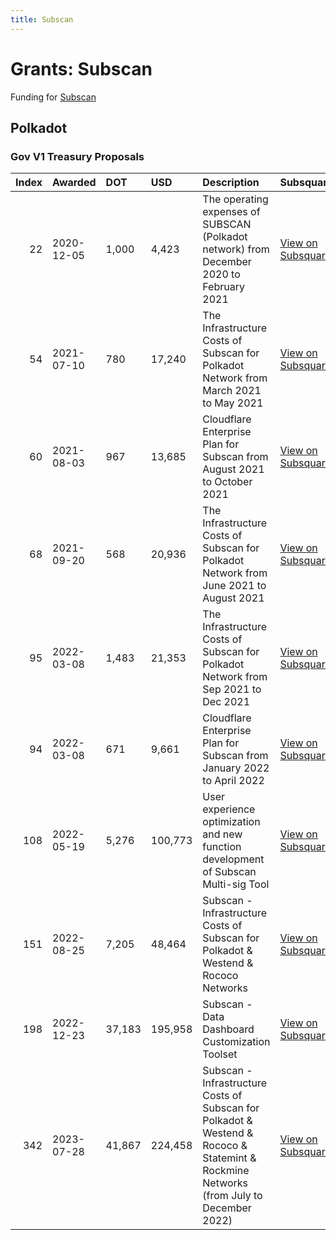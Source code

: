 ```yaml
---
title: Subscan
---
```

# Grants: Subscan

Funding for [Subscan](/tools/explorers/subscan)

## Polkadot
### Gov V1 Treasury Proposals

|   Index | Awarded    | DOT    | USD     | Description                                                                                                                            | Subsquare                                                                | Polkassembly                                                          |
|--------:|:-----------|:-------|:--------|:---------------------------------------------------------------------------------------------------------------------------------------|:-------------------------------------------------------------------------|:----------------------------------------------------------------------|
|      22 | 2020-12-05 | 1,000  | 4,423   | The operating expenses of SUBSCAN (Polkadot network) from December 2020 to February 2021                                               | [View on Subsquare](https://polkadot.subsquare.io/treasury/proposal/22)  | [View on Polkassembly](https://polkadot.polkassembly.io/treasury/22)  |
|      54 | 2021-07-10 | 780    | 17,240  | The Infrastructure Costs of Subscan for Polkadot Network from March 2021 to May 2021                                                   | [View on Subsquare](https://polkadot.subsquare.io/treasury/proposal/54)  | [View on Polkassembly](https://polkadot.polkassembly.io/treasury/54)  |
|      60 | 2021-08-03 | 967    | 13,685  | Cloudflare Enterprise Plan for Subscan from August 2021 to October 2021                                                                | [View on Subsquare](https://polkadot.subsquare.io/treasury/proposal/60)  | [View on Polkassembly](https://polkadot.polkassembly.io/treasury/60)  |
|      68 | 2021-09-20 | 568    | 20,936  | The Infrastructure Costs of Subscan for Polkadot Network from June 2021 to August 2021                                                 | [View on Subsquare](https://polkadot.subsquare.io/treasury/proposal/68)  | [View on Polkassembly](https://polkadot.polkassembly.io/treasury/68)  |
|      95 | 2022-03-08 | 1,483  | 21,353  | The Infrastructure Costs of Subscan for Polkadot Network from Sep 2021 to Dec 2021                                                     | [View on Subsquare](https://polkadot.subsquare.io/treasury/proposal/95)  | [View on Polkassembly](https://polkadot.polkassembly.io/treasury/95)  |
|      94 | 2022-03-08 | 671    | 9,661   | Cloudflare Enterprise Plan for Subscan from January 2022 to April 2022                                                                 | [View on Subsquare](https://polkadot.subsquare.io/treasury/proposal/94)  | [View on Polkassembly](https://polkadot.polkassembly.io/treasury/94)  |
|     108 | 2022-05-19 | 5,276  | 100,773 | User experience optimization and new function development of Subscan Multi-sig Tool                                                    | [View on Subsquare](https://polkadot.subsquare.io/treasury/proposal/108) | [View on Polkassembly](https://polkadot.polkassembly.io/treasury/108) |
|     151 | 2022-08-25 | 7,205  | 48,464  | Subscan - Infrastructure Costs of Subscan for Polkadot & Westend & Rococo Networks                                                     | [View on Subsquare](https://polkadot.subsquare.io/treasury/proposal/151) | [View on Polkassembly](https://polkadot.polkassembly.io/treasury/151) |
|     198 | 2022-12-23 | 37,183 | 195,958 | Subscan - Data Dashboard Customization Toolset                                                                                         | [View on Subsquare](https://polkadot.subsquare.io/treasury/proposal/198) | [View on Polkassembly](https://polkadot.polkassembly.io/treasury/198) |
|     342 | 2023-07-28 | 41,867 | 224,458 | Subscan - Infrastructure Costs of Subscan for Polkadot & Westend & Rococo & Statemint & Rockmine Networks (from July to December 2022) | [View on Subsquare](https://polkadot.subsquare.io/treasury/proposal/342) | [View on Polkassembly](https://polkadot.polkassembly.io/treasury/342) |
